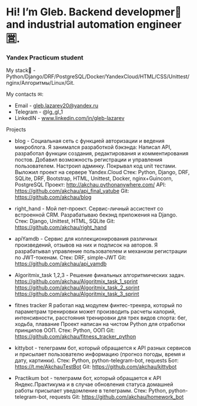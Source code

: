 # Hi! I’m Gleb. Backend developmer🐍 and industrial automation engineer🈺.
### Yandex Practicum student

My stack🔧 - Python/Django/DRF/PostgreSQL/Docker/YandexCloud/HTML/CSS/Unittest/nginx/Алгоритмы/Linux/Git.

My сontacts ✉:
- Email - gleb.lazarev20@yandex.ru 
- Telegram - @lg_gl_1
- LinkedIN - www.linkedin.com/in/gleb-lazarev

Projects
- blog - Социальная сеть с функцией авторизации и ведения микроблога.
Я занимался разработкой бэкэнда:
Написал API, разработал функции создания, редактирования и комментирования постов. Добавил возможность регистрации и управления пользователем. Настроил админку. Покрывал код unit тестами.
Выложил проект на сервере Yandex.Cloud
Стек: Python, Django, DRF, SQLite, DRF, Bootstrap, HTML, Unittest, Docker, nginx+Guincorn, PostgreSQL
Проект: http://akchau.pythonanywhere.com/
API: https://github.com/akchau/api_final_yatube
Git: https://github.com/akchau/blog

- right_hand - Мой пет-проект. Сервис-личный ассистент со встроенной CRM. Разрабатываю бекэнд приложения на Django.
Стек: Django, Unittest, HTML, SQLite
Git: https://github.com/akchau/right_hand

- apiYamdb - Сервис для коллекционирования различных произведений, отзывов на них и подписок на авторов.
Я разрабатывал управление пользователем и механизм регистрации по JWT-токенам.
Стек: DRF, simple-JWT
Git: https://github.com/akchau/api_yamdb

- Algoritmix_task 1,2,3 - Решение финальных алгоритмических задач.
https://github.com/akchau/Algoritmix_task_1_sprint
https://github.com/akchau/Algoritmix_task_2_sprint
https://github.com/akchau/Algoritmix_task_3_sprint

- fitnes tracker
Я работал над модулем финтес-трекера, который по параметрам тренировки может производить расчеты калорий, интенсивности, расстояния тренировки для трех видов спорта: бег, ходьба, плавание
Проект написан на чистом Python для отработки принципов ООП.
Стек: Python, ООП
Git: https://github.com/akchau/fitness_tracker_python

- kittybot - телеграмм бот, который обращается к API разных сервисов и присылает пользователю информацию (прогноз погоды, время и дату, картинки).
Стек: Python, python-telegram-bot, requests
Бот: https://t.me/AkchauTestBot
Git: https://github.com/akchau/kittybot


- Practikum bot - телеграмм бот, который обращается к API Яндекс.Практикума и в случае обновления статуса домашней работы присылает уведомление в телеграмм.
Стек: Python, python-telegram-bot, requests
Git: https://github.com/akchau/homework_bot
